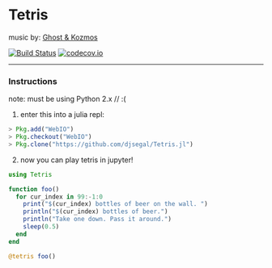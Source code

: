# Tetris

music by: [Ghost & Kozmos](https://soundcloud.com/the-ghost-that-haunts-your-house/ghost-kozmos-tetris-theme-electro-swing-remix)

[![Build Status](https://travis-ci.org/djsegal/Tetris.jl.svg?branch=master)](https://travis-ci.org/djsegal/Tetris.jl) [![codecov.io](http://codecov.io/github/djsegal/Tetris.jl/coverage.svg?branch=master)](http://codecov.io/github/djsegal/Tetris.jl?branch=master)

-----

### Instructions

note: must be using Python 2.x // :(

1) enter this into a julia repl:

```julia
> Pkg.add("WebIO")
> Pkg.checkout("WebIO")
> Pkg.clone("https://github.com/djsegal/Tetris.jl")
```

2) now you can play tetris in jupyter!

```julia
using Tetris

function foo()
  for cur_index in 99:-1:0
    print("$(cur_index) bottles of beer on the wall. ")
    println("$(cur_index) bottles of beer.")
    println("Take one down. Pass it around.")
    sleep(0.5)
  end
end

@tetris foo()
```

